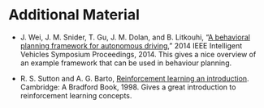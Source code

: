 # Additional Material

* J. Wei, J. M. Snider, T. Gu, J. M. Dolan, and B. Litkouhi, “[A behavioral planning framework for autonomous driving](https://ieeexplore.ieee.org/abstract/document/6856582),” 2014 IEEE Intelligent Vehicles Symposium Proceedings, 2014. This gives a nice overview of an example framework that can be used in behaviour planning.

* R. S. Sutton and A. G. Barto, [Reinforcement learning an introduction](http://incompleteideas.net/book/the-book-2nd.html). Cambridge: A Bradford Book, 1998. Gives a great introduction to reinforcement learning concepts.
